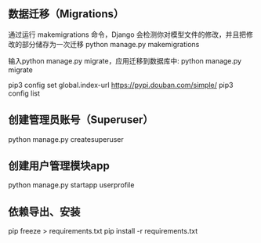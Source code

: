 ## 数据迁移（Migrations）
通过运行 makemigrations 命令，Django 会检测你对模型文件的修改，并且把修改的部分储存为一次迁移
python manage.py makemigrations

输入python manage.py migrate，应用迁移到数据库中:
python manage.py migrate

pip3 config set global.index-url https://pypi.douban.com/simple/
pip3 config list


## 创建管理员账号（Superuser）
python manage.py createsuperuser

## 创建用户管理模块app
python manage.py startapp userprofile

## 依赖导出、安装
pip freeze > requirements.txt
pip install -r requirements.txt

